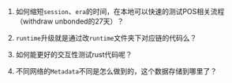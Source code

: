 1. 如何缩短`session`、`era`的时间，在本地可以快速的测试POS相关流程（withdraw unbonded的27天）？

2. `runtime`升级就是通过改`runtime`文件夹下对应链的代码么？

3. 如何能更好的交互性测试rust代码呢？

4. 不同网络的`Metadata`不同是怎么做到的，这个数据存储到哪里了？
